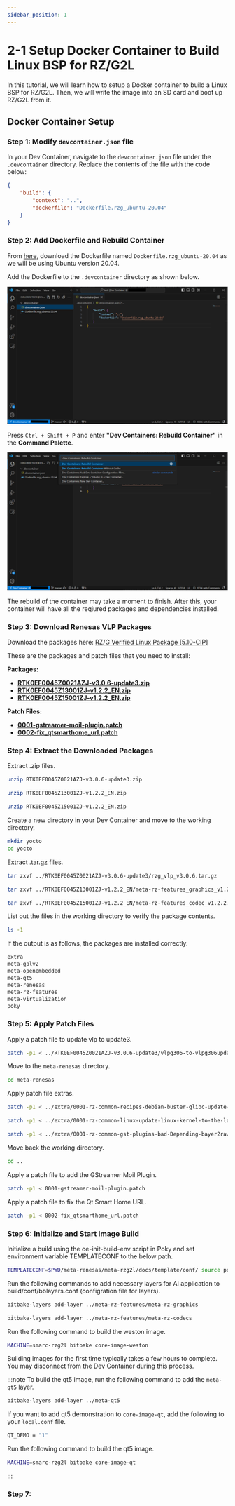 ```yaml
---
sidebar_position: 1
---
```


# 2-1 Setup Docker Container to Build Linux BSP for RZ/G2L

In this tutorial, we will learn how to setup a Docker container to build a Linux BSP for RZ/G2L. Then, we will write the image into an SD card and boot up RZ/G2L from it.

## Docker Container Setup

### Step 1: Modify `devcontainer.json` file

In your Dev Container, navigate to the `devcontainer.json` file under the `.devcontainer` directory. Replace the contents of the file with the code below:

```json title="devcontainer.json"
{
    "build": {
        "context": "..",
        "dockerfile": "Dockerfile.rzg_ubuntu-20.04"
    }
}
```

### Step 2: Add Dockerfile and Rebuild Container

From [here](https://github.com/renesas-rz/docker_setup), download the Dockerfile named `Dockerfile.rzg_ubuntu-20.04` as we will be using Ubuntu version 20.04.

Add the Dockerfile to the `.devcontainer` directory as shown below.

![devcon](./img/2-1-0.png)

Press `Ctrl + Shift + P` and enter **"Dev Containers: Rebuild Container"** in the **Command Palette**.

![rebuild](./img/2-1-1.png)

The rebuild of the container may take a moment to finish. After this, your container will have all the reqiured packages and dependencies installed.

### Step 3: Download Renesas VLP Packages

Download the packages here: [RZ/G Verified Linux Package [5.10-CIP]](https://www.renesas.com/en/products/microcontrollers-microprocessors/rz-mpus/rzg-linux-platform/rzg-marketplace/verified-linux-package/rzg-verified-linux-package)

These are the packages and patch files that you need to install:

**Packages:**
- **[RTK0EF0045Z0021AZJ-v3.0.6-update3.zip](https://www.renesas.com/en/document/swo/rzg-verified-linux-package-v306-update3rtk0ef0045z0021azj-v306-update3zip?r=1597481)**
- **[RTK0EF0045Z13001ZJ-v1.2.2_EN.zip](https://www.renesas.com/en/document/swo/rz-mpu-graphics-library-evaluation-version-v122-rzg2l-rzg2lc-and-rzv2l-rtk0ef0045z13001zj-v122xxzip?r=1522761)**
- **[RTK0EF0045Z15001ZJ-v1.2.2_EN.zip](https://www.renesas.com/en/document/swo/rz-mpu-video-codec-library-evaluation-version-v122-rzg2l-and-rzv2l-rtk0ef0045z15001zj-v122xxzip?r=1535641)**

**Patch Files:**
- **[0001-gstreamer-moil-plugin.patch](https://m11158002.github.io/moil-renesas/assets/files/0001-gstreamer-moil-plugin-91a25cd4d16fc479aefd2aa853466770.patch)**
- **[0002-fix_qtsmarthome_url.patch](https://m11158002.github.io/moil-renesas/assets/files/0002-fix_qtsmarthome_url-db1d20dcf1b5af60dc7034e78271ddc2.patch)**

### Step 4: Extract the Downloaded Packages

Extract .zip files.

```bash
unzip RTK0EF0045Z0021AZJ-v3.0.6-update3.zip
```
```bash
unzip RTK0EF0045Z13001ZJ-v1.2.2_EN.zip
```
```bash
unzip RTK0EF0045Z15001ZJ-v1.2.2_EN.zip
```

Create a new directory in your Dev Container and move to the working directory.

```bash
mkdir yocto
cd yocto
```

Extract .tar.gz files.

```bash
tar zxvf ../RTK0EF0045Z0021AZJ-v3.0.6-update3/rzg_vlp_v3.0.6.tar.gz
```
```bash
tar zxvf ../RTK0EF0045Z13001ZJ-v1.2.2_EN/meta-rz-features_graphics_v1.2.2.tar.gz
```
```bash
tar zxvf ../RTK0EF0045Z15001ZJ-v1.2.2_EN/meta-rz-features_codec_v1.2.2.tar.gz
```

List out the files in the working directory to verify the package contents.

```bash
ls -1
```

If the output is as follows, the packages are installed correctly.

```
extra
meta-gplv2
meta-openembedded
meta-qt5
meta-renesas
meta-rz-features
meta-virtualization
poky
```

### Step 5: Apply Patch Files

Apply a patch file to update vlp to update3.

```bash
patch -p1 < ../RTK0EF0045Z0021AZJ-v3.0.6-update3/vlpg306-to-vlpg306update3.patch
```

Move to the `meta-renesas` directory.

```bash
cd meta-renesas
```

Apply patch file extras.

```bash
patch -p1 < ../extra/0001-rz-common-recipes-debian-buster-glibc-update-to-v2.2.patch
```
```bash
patch -p1 < ../extra/0001-rz-common-linux-update-linux-kernel-to-the-latest-re.patch
```
```bash
patch -p1 < ../extra/0001-rz-common-gst-plugins-bad-Depending-bayer2raw-if-lay.patch
```

Move back the working directory.

```bash
cd ..
```

Apply a patch file to add the GStreamer Moil Plugin.

```bash
patch -p1 < 0001-gstreamer-moil-plugin.patch
```

Apply a patch file to fix the Qt Smart Home URL.

```bash
patch -p1 < 0002-fix_qtsmarthome_url.patch
```

### Step 6: Initialize and Start Image Build

Initialize a build using the oe-init-build-env script in Poky and set environment variable TEMPLATECONF to the below path.

```bash
TEMPLATECONF=$PWD/meta-renesas/meta-rzg2l/docs/template/conf/ source poky/oe-init-build-env build
```

Run the following commands to add necessary layers for AI application to build/conf/bblayers.conf (configration file for layers).

```bash
bitbake-layers add-layer ../meta-rz-features/meta-rz-graphics
```
```bash
bitbake-layers add-layer ../meta-rz-features/meta-rz-codecs
```

Run the following command to build the weston image.

```bash
MACHINE=smarc-rzg2l bitbake core-image-weston
```

Building images for the first time typically takes a few hours to complete. You may disconnect from the Dev Container during this process.

:::note
To build the qt5 image, run the following command to add the `meta-qt5` layer.

```bash
bitbake-layers add-layer ../meta-qt5
```

If you want to add qt5 demonstration to `core-image-qt`, add the following to your `local.conf` file.

```bash
QT_DEMO = "1"
```

Run the following command to build the qt5 image.

```bash
MACHINE=smarc-rzg2l bitbake core-image-qt
```
:::

### Step 7: 
